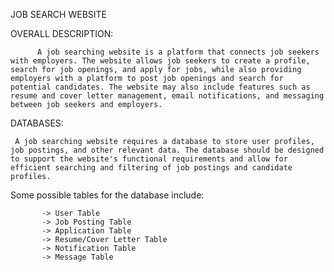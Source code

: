 JOB SEARCH WEBSITE

OVERALL DESCRIPTION:

          A job searching website is a platform that connects job seekers with employers. The website allows job seekers to create a profile, search for job openings, and apply for jobs, while also providing employers with a platform to post job openings and search for potential candidates. The website may also include features such as resume and cover letter management, email notifications, and messaging between job seekers and employers.


DATABASES:

     A job searching website requires a database to store user profiles, job postings, and other relevant data. The database should be designed to support the website's functional requirements and allow for efficient searching and filtering of job postings and candidate profiles.

Some possible tables for the database include:

           -> User Table
           -> Job Posting Table
           -> Application Table
           -> Resume/Cover Letter Table
           -> Notification Table
           -> Message Table

